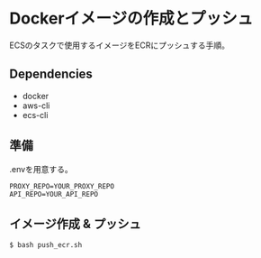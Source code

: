 # Dockerイメージの作成とプッシュ
ECSのタスクで使用するイメージをECRにプッシュする手順。

## Dependencies
- docker
- aws-cli
- ecs-cli

## 準備
.envを用意する。
```
PROXY_REPO=YOUR_PROXY_REPO
API_REPO=YOUR_API_REPO
```

## イメージ作成 & プッシュ
```
$ bash push_ecr.sh
```
